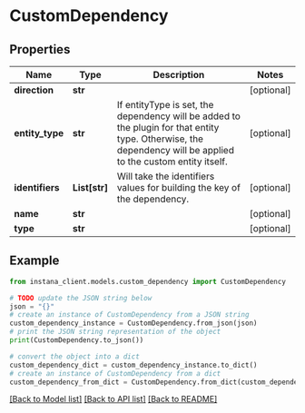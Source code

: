 # CustomDependency


## Properties

Name | Type | Description | Notes
------------ | ------------- | ------------- | -------------
**direction** | **str** |  | [optional] 
**entity_type** | **str** | If entityType is set, the dependency will be added to the plugin for that entity type. Otherwise, the dependency will be applied to the custom entity itself. | [optional] 
**identifiers** | **List[str]** | Will take the identifiers values for building the key of the dependency. | [optional] 
**name** | **str** |  | [optional] 
**type** | **str** |  | [optional] 

## Example

```python
from instana_client.models.custom_dependency import CustomDependency

# TODO update the JSON string below
json = "{}"
# create an instance of CustomDependency from a JSON string
custom_dependency_instance = CustomDependency.from_json(json)
# print the JSON string representation of the object
print(CustomDependency.to_json())

# convert the object into a dict
custom_dependency_dict = custom_dependency_instance.to_dict()
# create an instance of CustomDependency from a dict
custom_dependency_from_dict = CustomDependency.from_dict(custom_dependency_dict)
```
[[Back to Model list]](../README.md#documentation-for-models) [[Back to API list]](../README.md#documentation-for-api-endpoints) [[Back to README]](../README.md)


